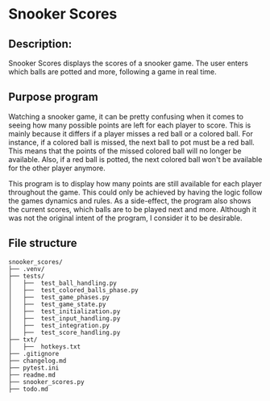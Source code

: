 # Snooker Scores

## Description:
Snooker Scores displays the scores of a snooker game. The user enters which balls are potted and more, following a game in real time.

## Purpose program
Watching a snooker game, it can be pretty confusing when it comes to seeing how many possible points are left for each player to score. This is mainly because it differs if a player misses a red ball or a colored ball. For instance, if a colored ball is missed, the next ball to pot must be a red ball. This means that the points of the missed colored ball will no longer be available. Also, if a red ball is potted, the next colored ball won't be available for the other player anymore.

This program is to display how many points are still available for each player throughout the game. This could only be achieved by having the logic follow the games dynamics and rules. As a side-effect, the program also shows the current scores, which balls are to be played next and more. Although it was not the original intent of the program, I consider it to be desirable.

## File structure

```
snooker_scores/
├── .venv/
├── tests/
│   ├──  test_ball_handling.py
│   ├──  test_colored_balls_phase.py
│   ├──  test_game_phases.py
│   ├──  test_game_state.py
│   ├──  test_initialization.py
│   ├──  test_input_handling.py
│   ├──  test_integration.py
│   ├──  test_score_handling.py
├── txt/
│   ├──  hotkeys.txt
├── .gitignore 
├── changelog.md 
├── pytest.ini 
├── readme.md 
├── snooker_scores.py 
├── todo.md 

```
